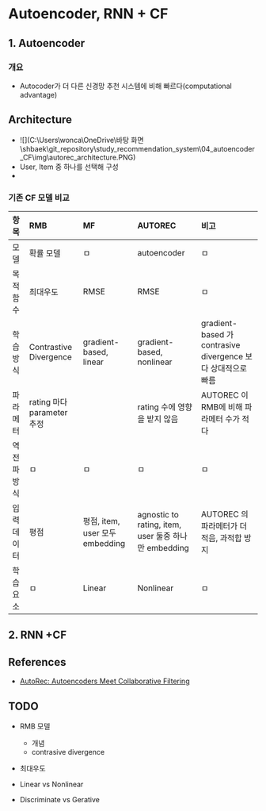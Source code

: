 # Autoencoder, RNN + CF

## 1. Autoencoder

### 개요
* Autocoder가 더 다른 신경망 추천 시스템에 비해 빠르다(computational advantage)

## Architecture

* ![](C:\Users\wonca\OneDrive\바탕 화면\shbaek\git_repository\study_recommendation_system\04_autoencoder_CF\img\autorec_architecture.PNG)
* User, Item 중 하나를 선택해 구성
* 

### 기존 CF 모델 비교

|항목|RMB|MF|AUTOREC|비고|
|:---|:---|:---|:---|:---|
|모델|확률 모델|ㅁ|autoencoder|ㅁ|
|목적함수|최대우도|RMSE|RMSE|ㅁ|
|학습방식|Contrastive Divergence|gradient-based, linear|gradient-based, nonlinear|gradient-based 가  contrasive divergence 보다 상대적으로 빠름|
|파라메터|rating 마다 parameter 추정||rating 수에 영향을 받지 않음|AUTOREC 이 RMB에 비해 파라메터 수가 적다|
|역전파방식|ㅁ|ㅁ|ㅁ|ㅁ|
|입력데이터|평점|평점, item, user 모두 embedding|agnostic to rating, item, user 둘중 하나만 embedding|AUTOREC 의 파라메터가 더 적음, 과적합 방지|
|학습요소|ㅁ|Linear|Nonlinear|ㅁ|

## 2. RNN +CF



## References

* [AutoRec: Autoencoders Meet Collaborative Filtering](http://users.cecs.anu.edu.au/~u5098633/papers/www15.pdf)



## TODO

* RMB 모델
  * 개념
  *  contrasive divergence
* 최대우도
* Linear vs Nonlinear

* Discriminate vs Gerative
